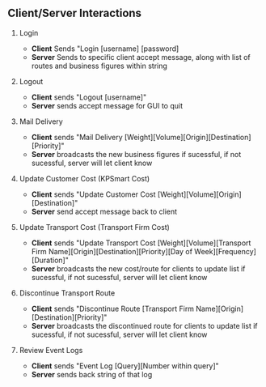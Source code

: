 ## Client/Server Interactions

1. Login
    - **Client** Sends "Login [username] [password]
    - **Server** Sends to specific client accept message, along with list of routes and business figures within string

2. Logout
    - **Client** sends "Logout [username]"
    - **Server** sends accept message for GUI to quit

3. Mail Delivery
    - **Client** sends "Mail Delivery [Weight][Volume][Origin][Destination][Priority]"
    - **Server** broadcasts the new business figures if sucessful, if not sucessful, server will let client know

4. Update Customer Cost (KPSmart Cost)
    - **Client** sends "Update Customer Cost [Weight][Volume][Origin][Destination]"
    - **Server** send accept message back to client

5. Update Transport Cost (Transport Firm Cost)
    - **Client** sends "Update Transport Cost [Weight][Volume][Transport Firm Name][Origin][Destination][Priority][Day of Week][Frequency][Duration]"
    - **Server** broadcasts the new cost/route for clients to update list if sucessful, if not sucessful, server will let client know

6. Discontinue Transport Route
    - **Client** sends "Discontinue Route [Transport Firm Name][Origin][Destination][Priority]"
    - **Server** broadcasts the discontinued route for clients to update list if sucessful, if not sucessful, server will let client know

7. Review Event Logs
    - **Client** sends "Event Log [Query][Number within query]"
    - **Server** sends back string of that log

